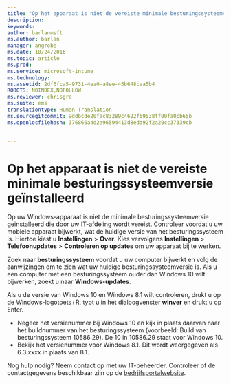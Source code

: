 ```yaml
---
title: "Op het apparaat is niet de vereiste minimale besturingssysteemversie geïnstalleerd | Microsoft Intune"
description: 
keywords: 
author: barlanmsft
ms.author: barlan
manager: angrobe
ms.date: 10/24/2016
ms.topic: article
ms.prod: 
ms.service: microsoft-intune
ms.technology: 
ms.assetid: 2df6fca5-9731-4ea0-a8ee-45b648caa5b4
ROBOTS: NOINDEX,NOFOLLOW
ms.reviewer: chrisgre
ms.suite: ems
translationtype: Human Translation
ms.sourcegitcommit: 9ddbcde20fac83289c4622f69538ff00fa0cb65b
ms.openlocfilehash: 376866a4d2a96594413d8edd92f2a20cc37339cb


---
```



# <a name="device-doesnt-have-the-required-minimum-operating-system-version"></a>Op het apparaat is niet de vereiste minimale besturingssysteemversie geïnstalleerd

Op uw Windows-apparaat is niet de minimale besturingssysteemversie geïnstalleerd die door uw IT-afdeling wordt vereist. Controleer voordat u uw mobiele apparaat bijwerkt, wat de huidige versie van het besturingssysteem is. Hiertoe kiest u **Instellingen** &gt; **Over**. Kies vervolgens **Instellingen** &gt; **Telefoonupdates** &gt; **Controleren op updates** om uw apparaat bij te werken.

Zoek naar **besturingssysteem** voordat u uw computer bijwerkt en volg de aanwijzingen om te zien wat uw huidige besturingssysteemversie is. Als u een computer met een besturingssysteem ouder dan Windows 10 wilt bijwerken, zoekt u naar **Windows-updates**.

Als u de versie van Windows 10 en Windows 8.1 wilt controleren, drukt u op de Windows-logotoets+R, typt u in het dialoogvenster **winver** en drukt u op Enter.

- Negeer het versienummer bij Windows 10 en kijk in plaats daarvan naar het buildnummer van het besturingssysteem (voorbeeld: Build van besturingssysteem 10586.29). De 10 in 10586.29 staat voor Windows 10.
- Bekijk het versienummer voor Windows 8.1. Dit wordt weergegeven als 6.3.*xxxx* in plaats van 8.1.

Nog hulp nodig? Neem contact op met uw IT-beheerder. Controleer of de contactgegevens beschikbaar zijn op de [bedrjifsportalwebsite](http://portal.manage.microsoft.com).



<!--HONumber=Nov16_HO1-->


